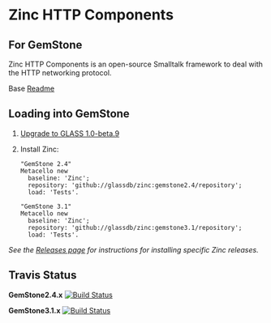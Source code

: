 # Zinc HTTP Components

## For GemStone


Zinc HTTP Components is an open-source Smalltalk framework 
to deal with the HTTP networking protocol.


Base [Readme](README.md)


## Loading into GemStone

1. [Upgrade to GLASS 1.0-beta.9](http://code.google.com/p/glassdb/wiki/GemToolsUpdate#Update_GLASS)

2. Install Zinc:

    ```Smalltalk
    "GemStone 2.4"
    Metacello new
      baseline: 'Zinc';
      repository: 'github://glassdb/zinc:gemstone2.4/repository';
      load: 'Tests'.
      
    "GemStone 3.1"
    Metacello new
      baseline: 'Zinc';
      repository: 'github://glassdb/zinc:gemstone3.1/repository';
      load: 'Tests'.
    ```

*See the [Releases page](https://github.com/glassdb/zinc/releases/) for instructions for installing specific Zinc releases.*

## Travis Status

**GemStone2.4.x** [![Build Status](https://travis-ci.org/glassdb/zinc.png?branch=gemstone2.4)](https://travis-ci.org/glassdb/zinc)

**GemStone3.1.x** [![Build Status](https://travis-ci.org/glassdb/zinc.png?branch=gemstone3.1)](https://travis-ci.org/glassdb/zinc)
